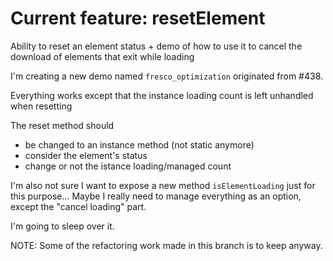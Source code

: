 # Current feature: resetElement

Ability to reset an element status + 
demo of how to use it to cancel the download of elements that exit while loading

I'm creating a new demo named `fresco_optimization` originated from #438.

Everything works except that the instance loading count is left unhandled when resetting

The reset method should 
- be changed to an instance method (not static anymore) 
- consider the element's status
- change or not the istance loading/managed count

I'm also not sure I want to expose a new method `isElementLoading` just for this purpose...
Maybe I really need to manage everything as an option, except the "cancel loading" part.

I'm going to sleep over it.

NOTE: Some of the refactoring work made in this branch is to keep anyway.